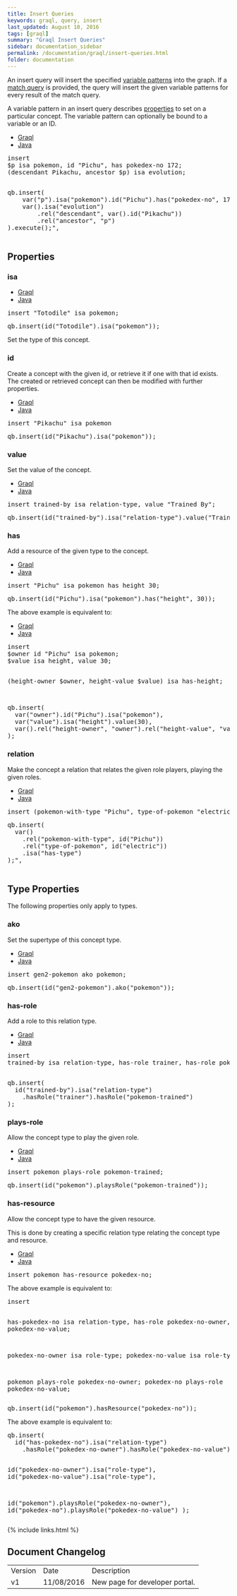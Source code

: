 ```yaml
---
title: Insert Queries
keywords: graql, query, insert
last_updated: August 10, 2016
tags: [graql]
summary: "Graql Insert Queries"
sidebar: documentation_sidebar
permalink: /documentation/graql/insert-queries.html
folder: documentation
---
```



An insert query will insert the specified [variable
patterns](#variable-patterns) into the graph. If a [match
query](match-queries.md) is provided, the query will insert the given variable
patterns for every result of the match query.

A variable pattern in an insert query describes [properties](#properties) to
set on a particular concept. The variable pattern can optionally be bound to a
variable or an ID.
<ul id="profileTabs" class="nav nav-tabs">
    <li class="active"><a href="#shell1" data-toggle="tab">Graql</a></li>
    <li><a href="#java1" data-toggle="tab">Java</a></li>
</ul>

<div class="tab-content">
<div role="tabpanel" class="tab-pane active" id="shell1">
<pre>
insert
$p isa pokemon, id "Pichu", has pokedex-no 172;
(descendant Pikachu, ancestor $p) isa evolution;

</pre>
</div>
<div role="tabpanel" class="tab-pane" id="java1">
<pre>
qb.insert(
    var("p").isa("pokemon").id("Pichu").has("pokedex-no", 172),
    var().isa("evolution")
        .rel("descendant", var().id("Pikachu"))
        .rel("ancestor", "p")
).execute();",

</pre>
</div> <!-- tab-pane -->
</div> <!-- tab-content -->


## Properties

### isa

<ul id="profileTabs" class="nav nav-tabs">
    <li class="active"><a href="#shell2" data-toggle="tab">Graql</a></li>
    <li><a href="#java2" data-toggle="tab">Java</a></li>
</ul>

<div class="tab-content">
<div role="tabpanel" class="tab-pane active" id="shell2">
<pre>
insert "Totodile" isa pokemon;
</pre>
</div>
<div role="tabpanel" class="tab-pane" id="java2">
<pre>
qb.insert(id("Totodile").isa("pokemon"));
</pre>
</div> <!-- tab-pane -->
</div> <!-- tab-content -->


Set the type of this concept.

### id

Create a concept with the given id, or retrieve it if one with that id exists.
The created or retrieved concept can then be modified with further properties.

<ul id="profileTabs" class="nav nav-tabs">
    <li class="active"><a href="#shell3" data-toggle="tab">Graql</a></li>
    <li><a href="#java3" data-toggle="tab">Java</a></li>
</ul>

<div class="tab-content">
<div role="tabpanel" class="tab-pane active" id="shell3">
<pre>
insert "Pikachu" isa pokemon
</pre>
</div>
<div role="tabpanel" class="tab-pane" id="java3">
<pre>
qb.insert(id("Pikachu").isa("pokemon"));
</pre>
</div> <!-- tab-pane -->
</div> <!-- tab-content -->


### value

Set the value of the concept.
<ul id="profileTabs" class="nav nav-tabs">
    <li class="active"><a href="#shell4" data-toggle="tab">Graql</a></li>
    <li><a href="#java4" data-toggle="tab">Java</a></li>
</ul>

<div class="tab-content">
<div role="tabpanel" class="tab-pane active" id="shell4">
<pre>
insert trained-by isa relation-type, value "Trained By";
</pre>
</div>
<div role="tabpanel" class="tab-pane" id="java4">
<pre>
qb.insert(id("trained-by").isa("relation-type").value("Trained By"));
</pre>
</div> <!-- tab-pane -->
</div> <!-- tab-content -->

### has

Add a resource of the given type to the concept.

<ul id="profileTabs" class="nav nav-tabs">
    <li class="active"><a href="#shell5" data-toggle="tab">Graql</a></li>
    <li><a href="#java5" data-toggle="tab">Java</a></li>
</ul>

<div class="tab-content">
<div role="tabpanel" class="tab-pane active" id="shell5">
<pre>
insert "Pichu" isa pokemon has height 30;
</pre>
</div>
<div role="tabpanel" class="tab-pane" id="java5">
<pre>
qb.insert(id("Pichu").isa("pokemon").has("height", 30));
</pre>
</div> <!-- tab-pane -->
</div> <!-- tab-content -->


The above example is equivalent to:

<ul id="profileTabs" class="nav nav-tabs">
    <li class="active"><a href="#shell6" data-toggle="tab">Graql</a></li>
    <li><a href="#java6" data-toggle="tab">Java</a></li>
</ul>

<div class="tab-content">
<div role="tabpanel" class="tab-pane active" id="shell6">
<pre>
insert
$owner id "Pichu" isa pokemon;
$value isa height, value 30;

(height-owner $owner, height-value $value) isa has-height;

</pre>
</div>
<div role="tabpanel" class="tab-pane" id="java6">
<pre>
qb.insert(
  var("owner").id("Pichu").isa("pokemon"),
  var("value").isa("height").value(30),
  var().rel("height-owner", "owner").rel("height-value", "value").isa("has-height")
);
</pre>
</div> <!-- tab-pane -->
</div> <!-- tab-content -->


### relation

Make the concept a relation that relates the given role players, playing the
given roles.

<ul id="profileTabs" class="nav nav-tabs">
    <li class="active"><a href="#shell7" data-toggle="tab">Graql</a></li>
    <li><a href="#java7" data-toggle="tab">Java</a></li>
</ul>

<div class="tab-content">
<div role="tabpanel" class="tab-pane active" id="shell7">
<pre>
insert (pokemon-with-type "Pichu", type-of-pokemon "electric") isa has-type;
</pre>
</div>
<div role="tabpanel" class="tab-pane" id="java7">
<pre>
qb.insert(
  var()
    .rel("pokemon-with-type", id("Pichu"))
    .rel("type-of-pokemon", id("electric"))
    .isa("has-type")
);",

</pre>
</div> <!-- tab-pane -->
</div> <!-- tab-content -->


## Type Properties

The following properties only apply to types.

### ako

Set the supertype of this concept type.

<ul id="profileTabs" class="nav nav-tabs">
    <li class="active"><a href="#shell8" data-toggle="tab">Graql</a></li>
    <li><a href="#java8" data-toggle="tab">Java</a></li>
</ul>

<div class="tab-content">
<div role="tabpanel" class="tab-pane active" id="shell8">
<pre>
insert gen2-pokemon ako pokemon;
</pre>
</div>
<div role="tabpanel" class="tab-pane" id="java8">
<pre>
qb.insert(id("gen2-pokemon").ako("pokemon"));
</pre>
</div> <!-- tab-pane -->
</div> <!-- tab-content -->


### has-role
Add a role to this relation type.

<ul id="profileTabs" class="nav nav-tabs">
    <li class="active"><a href="#shell9" data-toggle="tab">Graql</a></li>
    <li><a href="#java9" data-toggle="tab">Java</a></li>
</ul>

<div class="tab-content">
<div role="tabpanel" class="tab-pane active" id="shell9">
<pre>
insert
trained-by isa relation-type, has-role trainer, has-role pokemon-trained;

</pre>
</div>
<div role="tabpanel" class="tab-pane" id="java9">
<pre>
qb.insert(
  id("trained-by").isa("relation-type")
    .hasRole("trainer").hasRole("pokemon-trained")
);
</pre>
</div> <!-- tab-pane -->
</div> <!-- tab-content -->


### plays-role
Allow the concept type to play the given role.

<ul id="profileTabs" class="nav nav-tabs">
    <li class="active"><a href="#shell10" data-toggle="tab">Graql</a></li>
    <li><a href="#java10" data-toggle="tab">Java</a></li>
</ul>

<div class="tab-content">
<div role="tabpanel" class="tab-pane active" id="shell10">
<pre>
insert pokemon plays-role pokemon-trained;
</pre>
</div>
<div role="tabpanel" class="tab-pane" id="java10">
<pre>
qb.insert(id("pokemon").playsRole("pokemon-trained"));
</pre>
</div> <!-- tab-pane -->
</div> <!-- tab-content -->


### has-resource

Allow the concept type to have the given resource.

This is done by creating a specific relation type relating the concept type
and resource.

<ul id="profileTabs" class="nav nav-tabs">
    <li class="active"><a href="#shell11" data-toggle="tab">Graql</a></li>
    <li><a href="#java11" data-toggle="tab">Java</a></li>
</ul>

<div class="tab-content">
<div role="tabpanel" class="tab-pane active" id="shell11">
<pre>
insert pokemon has-resource pokedex-no;
</pre>
<p>The above example is equivalent to:</p>
<pre>
insert

has-pokedex-no isa relation-type,
  has-role pokedex-no-owner,
  has-role pokedex-no-value;

pokedex-no-owner isa role-type;
pokedex-no-value isa role-type;

pokemon plays-role pokedex-no-owner;
pokedex-no plays-role pokedex-no-value;
</pre>

</div>
<div role="tabpanel" class="tab-pane" id="java11">
<pre>
qb.insert(id("pokemon").hasResource("pokedex-no"));
</pre>
<p>The above example is equivalent to:</p>
<pre>
qb.insert(
  id("has-pokedex-no").isa("relation-type")
    .hasRole("pokedex-no-owner").hasRole("pokedex-no-value"),

  id("pokedex-no-owner").isa("role-type"),
  id("pokedex-no-value").isa("role-type"),

  id("pokemon").playsRole("pokedex-no-owner"),
  id("pokedex-no").playsRole("pokedex-no-value")
);
</pre>
</div> <!-- tab-pane -->
</div> <!-- tab-content -->

{% include links.html %}

## Document Changelog  

<table>
    <tr>
        <td>Version</td>
        <td>Date</td>
        <td>Description</td>        
    </tr>
    <tr>
        <td>v1</td>
        <td>11/08/2016</td>
        <td>New page for developer portal.</td>        
    </tr>

</table>
